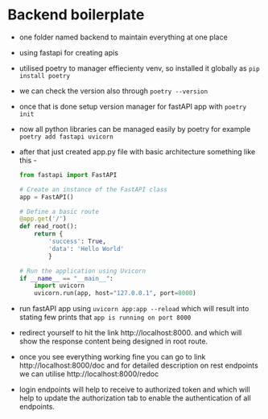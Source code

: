 # Backend boilerplate

- one folder named backend to maintain everything at one place
- using fastapi for creating apis
- utilised poetry to manager effiecienty venv, so installed it globally as `pip install poetry`
- we can check the version also through `poetry --version`
- once that is done setup version manager for fastAPI app with `poetry init`
- now all python libraries can be managed easily by poetry for example `poetry add fastapi uvicorn`
- after that just created app.py file with basic architecture something like this - 

    ```python
    from fastapi import FastAPI

    # Create an instance of the FastAPI class
    app = FastAPI()

    # Define a basic route
    @app.get('/')
    def read_root():
        return {
            'success': True,
            'data': 'Hello World'
            }

    # Run the application using Uvicorn
    if __name__ == "__main__":
        import uvicorn
        uvicorn.run(app, host="127.0.0.1", port=8000)


    ```
- run fastAPI app using `uvicorn app:app --reload` which will result into stating few prints that `app is running on port 8000`
- redirect yourself to hit the link http://localhost:8000. and which will show the response content being designed in root route.
- once you see everything working fine you can go to link http://localhost:8000/doc and for detailed description on rest endpoints we can utilise http://localhost:8000/redoc
- login endpoints will help to receive to authorized token and which will help to update the authorization tab to enable the authentication of all endpoints.

